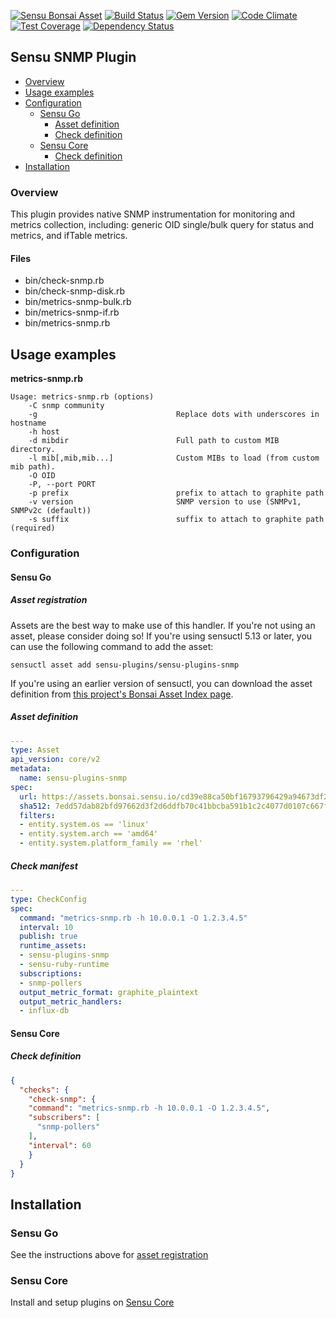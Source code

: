 [![Sensu Bonsai Asset](https://img.shields.io/badge/Bonsai-Download%20Me-brightgreen.svg?colorB=89C967&logo=sensu)](https://bonsai.sensu.io/assets/sensu-plugins/sensu-plugins-snmp)
[![Build Status](https://travis-ci.org/sensu-plugins/sensu-plugins-snmp.svg?branch=master)](https://travis-ci.org/sensu-plugins/sensu-plugins-snmp)
[![Gem Version](https://badge.fury.io/rb/sensu-plugins-snmp.svg)](http://badge.fury.io/rb/sensu-plugins-snmp)
[![Code Climate](https://codeclimate.com/github/sensu-plugins/sensu-plugins-snmp/badges/gpa.svg)](https://codeclimate.com/github/sensu-plugins/sensu-plugins-snmp)
[![Test Coverage](https://codeclimate.com/github/sensu-plugins/sensu-plugins-snmp/badges/coverage.svg)](https://codeclimate.com/github/sensu-plugins/sensu-plugins-snmp)
[![Dependency Status](https://gemnasium.com/sensu-plugins/sensu-plugins-snmp.svg)](https://gemnasium.com/sensu-plugins/sensu-plugins-snmp)

## Sensu SNMP Plugin

- [Overview](#overview)
- [Usage examples](#usage-examples)
- [Configuration](#configuration)
  - [Sensu Go](#sensu-go)
    - [Asset definition](#asset-definition)
    - [Check definition](#check-definition)
  - [Sensu Core](#sensu-core)
    - [Check definition](#check-definition)
- [Installation](#installation)

### Overview

This plugin provides native SNMP instrumentation for monitoring and metrics collection, including: generic OID single/bulk query for status and metrics, and ifTable metrics.

#### Files
 * bin/check-snmp.rb
 * bin/check-snmp-disk.rb
 * bin/metrics-snmp-bulk.rb
 * bin/metrics-snmp-if.rb
 * bin/metrics-snmp.rb

## Usage examples

**metrics-snmp.rb**
```
Usage: metrics-snmp.rb (options)
    -C snmp community
    -g                               Replace dots with underscores in hostname
    -h host
    -d mibdir                        Full path to custom MIB directory.
    -l mib[,mib,mib...]              Custom MIBs to load (from custom mib path).
    -O OID
    -P, --port PORT
    -p prefix                        prefix to attach to graphite path
    -v version                       SNMP version to use (SNMPv1, SNMPv2c (default))
    -s suffix                        suffix to attach to graphite path (required)
```

### Configuration
#### Sensu Go
##### Asset registration

Assets are the best way to make use of this handler. If you're not using an asset, please consider doing so! If you're using sensuctl 5.13 or later, you can use the following command to add the asset: 

`sensuctl asset add sensu-plugins/sensu-plugins-snmp`

If you're using an earlier version of sensuctl, you can download the asset definition from [this project's Bonsai Asset Index page](https://bonsai.sensu.io/assets/sensu-plugins/sensu-plugins-snmp).

##### Asset definition

```yaml
---
type: Asset
api_version: core/v2
metadata:
  name: sensu-plugins-snmp
spec:
  url: https://assets.bonsai.sensu.io/cd39e88ca50bf16793796429a94673df208ddb26/sensu-plugins-snmp_3.0.0-pre_centos_linux_amd64.tar.gz
  sha512: 7edd57dab82bfd97662d3f2d6ddfb70c41bbcba591b1c2c4077d0107c667fbd2c64ad2bcef51e0192e18176ade60fde403c4784ac141ba1a932cc65c8c897169
  filters:
  - entity.system.os == 'linux'
  - entity.system.arch == 'amd64'
  - entity.system.platform_family == 'rhel'
```

##### Check manifest

```yaml
---
type: CheckConfig
spec:
  command: "metrics-snmp.rb -h 10.0.0.1 -O 1.2.3.4.5"
  interval: 10
  publish: true
  runtime_assets:
  - sensu-plugins-snmp
  - sensu-ruby-runtime
  subscriptions:
  - snmp-pollers
  output_metric_format: graphite_plaintext
  output_metric_handlers:
  - influx-db
```
#### Sensu Core
##### Check definition
```json
{
  "checks": {
    "check-snmp": {
    "command": "metrics-snmp.rb -h 10.0.0.1 -O 1.2.3.4.5",
    "subscribers": [
      "snmp-pollers"
    ],
    "interval": 60
    }
  }
}
```

## Installation

### Sensu Go

See the instructions above for [asset registration](#asset-registration)

### Sensu Core
Install and setup plugins on [Sensu Core](https://docs.sensu.io/sensu-core/latest/installation/installing-plugins/)

